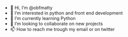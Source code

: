 - 👋 Hi, I’m @obfmatty
- 👀 I’m interested in python and front end development
- 🌱 I’m currently learning Python
- 💞️ I’m looking to collaborate on new projects 
- 📫 How to reach me trough my email or on twitter

<!---
obfmatty/obfmatty is a ✨ special ✨ repository because its `README.md` (this file) appears on your GitHub profile.
You can click the Preview link to take a look at your changes.
--->
